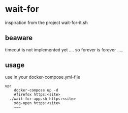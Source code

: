 # wait-for
inspiration from the project wait-for-it.sh

## beaware
timeout is not implemented yet .... so forever is forever .....

## usage
use in your docker-compose.yml-file

~~~
up:
 	docker-compose up -d
	#firefox https:<site>
  ./wait-for-app.sh https:<site>
	xdg-open https:<site>
	~~~